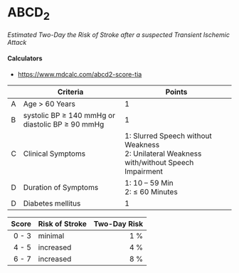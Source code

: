 # ABCD<sub>2</sub>

_Estimated Two-Day the Risk of Stroke after a suspected Transient Ischemic Attack_

#### Calculators

- https://www.mdcalc.com/abcd2-score-tia

|| Criteria | Points |
| --- | --- | --- |
| A | Age > 60 Years | 1 |
| B | systolic BP ≥ 140 mmHg or diastolic BP ≥ 90 mmHg | 1 |
| C | Clinical Symptoms | 1: Slurred Speech without Weakness<br>2: Unilateral Weakness with/without Speech Impairment |
| D | Duration of Symptoms | 1: 10 – 59 Min<br>2: ≤ 60 Minutes |
| D | Diabetes mellitus | 1 |

| Score | Risk of Stroke | Two-Day Risk |
| ---: | --- | ---: |
| 0 - 3 | minimal | 1 % |
| 4 - 5 | increased | 4 % |
| 6 - 7 | increased | 8 % |